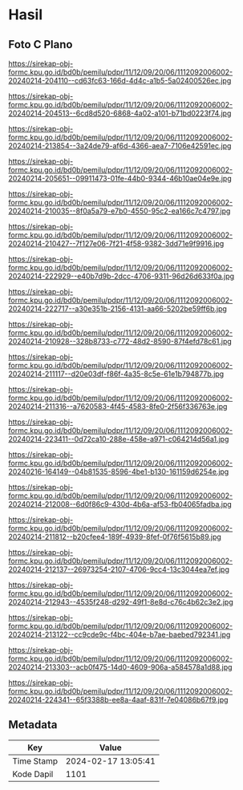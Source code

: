 # Hasil

## Foto C Plano

https://sirekap-obj-formc.kpu.go.id/bd0b/pemilu/pdpr/11/12/09/20/06/1112092006002-20240214-204110--cd63fc63-166d-4d4c-a1b5-5a02400526ec.jpg

https://sirekap-obj-formc.kpu.go.id/bd0b/pemilu/pdpr/11/12/09/20/06/1112092006002-20240214-204513--6cd8d520-6868-4a02-a101-b71bd0223f74.jpg

https://sirekap-obj-formc.kpu.go.id/bd0b/pemilu/pdpr/11/12/09/20/06/1112092006002-20240214-213854--3a24de79-af6d-4366-aea7-7106e42591ec.jpg

https://sirekap-obj-formc.kpu.go.id/bd0b/pemilu/pdpr/11/12/09/20/06/1112092006002-20240214-205651--09911473-01fe-44b0-9344-46b10ae04e9e.jpg

https://sirekap-obj-formc.kpu.go.id/bd0b/pemilu/pdpr/11/12/09/20/06/1112092006002-20240214-210035--8f0a5a79-e7b0-4550-95c2-ea166c7c4797.jpg

https://sirekap-obj-formc.kpu.go.id/bd0b/pemilu/pdpr/11/12/09/20/06/1112092006002-20240214-210427--7f127e06-7f21-4f58-9382-3dd71e9f9916.jpg

https://sirekap-obj-formc.kpu.go.id/bd0b/pemilu/pdpr/11/12/09/20/06/1112092006002-20240214-222929--e40b7d9b-2dcc-4706-9311-96d26d633f0a.jpg

https://sirekap-obj-formc.kpu.go.id/bd0b/pemilu/pdpr/11/12/09/20/06/1112092006002-20240214-222717--a30e351b-2156-4131-aa66-5202be59ff6b.jpg

https://sirekap-obj-formc.kpu.go.id/bd0b/pemilu/pdpr/11/12/09/20/06/1112092006002-20240214-210928--328b8733-c772-48d2-8590-87f4efd78c61.jpg

https://sirekap-obj-formc.kpu.go.id/bd0b/pemilu/pdpr/11/12/09/20/06/1112092006002-20240214-211117--d20e03df-f86f-4a35-8c5e-61e1b794877b.jpg

https://sirekap-obj-formc.kpu.go.id/bd0b/pemilu/pdpr/11/12/09/20/06/1112092006002-20240214-211316--a7620583-4f45-4583-8fe0-2f56f336763e.jpg

https://sirekap-obj-formc.kpu.go.id/bd0b/pemilu/pdpr/11/12/09/20/06/1112092006002-20240214-223411--0d72ca10-288e-458e-a971-c064214d56a1.jpg

https://sirekap-obj-formc.kpu.go.id/bd0b/pemilu/pdpr/11/12/09/20/06/1112092006002-20240216-164149--04b81535-8596-4be1-b130-161159d6254e.jpg

https://sirekap-obj-formc.kpu.go.id/bd0b/pemilu/pdpr/11/12/09/20/06/1112092006002-20240214-212008--6d0f86c9-430d-4b6a-af53-fb04065fadba.jpg

https://sirekap-obj-formc.kpu.go.id/bd0b/pemilu/pdpr/11/12/09/20/06/1112092006002-20240214-211812--b20cfee4-189f-4939-8fef-0f76f5615b89.jpg

https://sirekap-obj-formc.kpu.go.id/bd0b/pemilu/pdpr/11/12/09/20/06/1112092006002-20240214-212137--26973254-2107-4706-9cc4-13c3044ea7ef.jpg

https://sirekap-obj-formc.kpu.go.id/bd0b/pemilu/pdpr/11/12/09/20/06/1112092006002-20240214-212943--4535f248-d292-49f1-8e8d-c76c4b62c3e2.jpg

https://sirekap-obj-formc.kpu.go.id/bd0b/pemilu/pdpr/11/12/09/20/06/1112092006002-20240214-213122--cc9cde9c-f4bc-404e-b7ae-baebed792341.jpg

https://sirekap-obj-formc.kpu.go.id/bd0b/pemilu/pdpr/11/12/09/20/06/1112092006002-20240214-213303--acb0f475-14d0-4609-906a-a584578a1d88.jpg

https://sirekap-obj-formc.kpu.go.id/bd0b/pemilu/pdpr/11/12/09/20/06/1112092006002-20240214-224341--65f3388b-ee8a-4aaf-831f-7e04086b67f9.jpg


## Metadata

| Key        | Value               |
| ---------- | ------------------- |
| Time Stamp | 2024-02-17 13:05:41 |
| Kode Dapil | 1101                |



